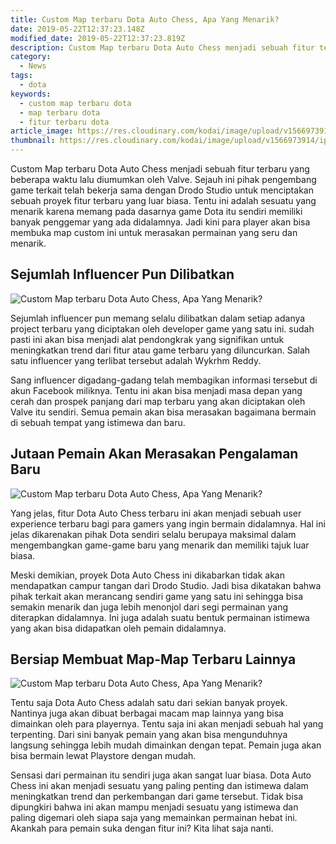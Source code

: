 ```yaml
---
title: Custom Map terbaru Dota Auto Chess, Apa Yang Menarik?
date: 2019-05-22T12:37:23.148Z
modified_date: 2019-05-22T12:37:23.819Z
description: Custom Map terbaru Dota Auto Chess menjadi sebuah fitur terbaru yang beberapa waktu lalu diumumkan oleh Valve.
category:
  - News
tags:
  - dota
keywords:
  - custom map terbaru dota
  - map terbaru dota
  - fitur terbaru dota
article_image: https://res.cloudinary.com/kodai/image/upload/v1566973914/ip/custom-map-terbaru-dota-auto-chess-apa-yang-menarik-1.jpg
thumbnail: https://res.cloudinary.com/kodai/image/upload/v1566973914/ip/custom-map-terbaru-dota-auto-chess-apa-yang-menarik-1-027.jpg
---
```

Custom Map terbaru Dota Auto Chess menjadi sebuah fitur terbaru yang beberapa waktu lalu diumumkan oleh Valve. Sejauh ini pihak pengembang game terkait telah bekerja sama dengan Drodo Studio untuk menciptakan sebuah proyek fitur terbaru yang luar biasa. Tentu ini adalah sesuatu yang menarik karena memang pada dasarnya game Dota itu sendiri memiliki banyak penggemar yang ada didalamnya. Jadi kini para player akan bisa membuka map custom ini untuk merasakan permainan yang seru dan menarik.



## Sejumlah Influencer Pun Dilibatkan

![Custom Map terbaru Dota Auto Chess, Apa Yang Menarik?](https://res.cloudinary.com/kodai/image/upload/v1566973916/ip/custom-map-terbaru-dota-auto-chess-apa-yang-menarik-3.jpg)

Sejumlah influencer pun memang selalu dilibatkan dalam setiap adanya project terbaru yang diciptakan oleh developer game yang satu ini. sudah pasti ini akan bisa menjadi alat pendongkrak yang signifikan untuk meningkatkan trend dari fitur atau game terbaru yang diluncurkan. Salah satu influencer yang terlibat tersebut adalah Wykrhm Reddy. 

Sang influencer digadang-gadang telah membagikan informasi tersebut di akun Facebook miliknya. Tentu ini akan bisa menjadi masa depan yang cerah dan prospek panjang dari map terbaru yang akan diciptakan oleh Valve itu sendiri. Semua pemain akan bisa merasakan bagaimana bermain di sebuah tempat yang istimewa dan baru. 



## Jutaan Pemain Akan Merasakan Pengalaman Baru

![Custom Map terbaru Dota Auto Chess, Apa Yang Menarik?](https://res.cloudinary.com/kodai/image/upload/v1566973915/ip/custom-map-terbaru-dota-auto-chess-apa-yang-menarik-2.jpg)

Yang jelas, fitur Dota Auto Chess terbaru ini akan menjadi sebuah user experience terbaru bagi para gamers yang ingin bermain didalamnya. Hal ini jelas dikarenakan pihak Dota sendiri selalu berupaya maksimal dalam mengembangkan game-game baru yang menarik dan memiliki tajuk luar biasa.

Meski demikian, proyek Dota Auto Chess ini dikabarkan tidak akan mendapatkan campur tangan dari Drodo Studio. Jadi bisa dikatakan bahwa pihak terkait akan merancang sendiri game yang satu ini sehingga bisa semakin menarik dan juga lebih menonjol dari segi permainan yang diterapkan didalamnya. Ini juga adalah suatu bentuk permainan istimewa yang akan bisa didapatkan oleh pemain didalamnya.



## Bersiap Membuat Map-Map Terbaru Lainnya

![Custom Map terbaru Dota Auto Chess, Apa Yang Menarik?](https://res.cloudinary.com/kodai/image/upload/v1566973914/ip/custom-map-terbaru-dota-auto-chess-apa-yang-menarik-1.jpg)

Tentu saja Dota Auto Chess adalah satu dari sekian banyak proyek. Nantinya juga akan dibuat berbagai macam map lainnya yang bisa dimainkan oleh para playernya. Tentu saja ini akan menjadi sebuah hal yang terpenting. Dari sini banyak pemain yang akan bisa mengunduhnya langsung sehingga lebih mudah dimainkan dengan tepat. Pemain juga akan bisa bermain lewat Playstore dengan mudah. 

Sensasi dari permainan itu sendiri juga akan sangat luar biasa. Dota Auto Chess ini akan menjadi sesuatu yang paling penting dan istimewa dalam meningkatkan trend dan perkembangan dari game tersebut. Tidak bisa dipungkiri bahwa ini akan mampu menjadi sesuatu yang istimewa dan paling digemari oleh siapa saja yang memainkan permainan hebat ini. Akankah para pemain suka dengan fitur ini? Kita lihat saja nanti.
